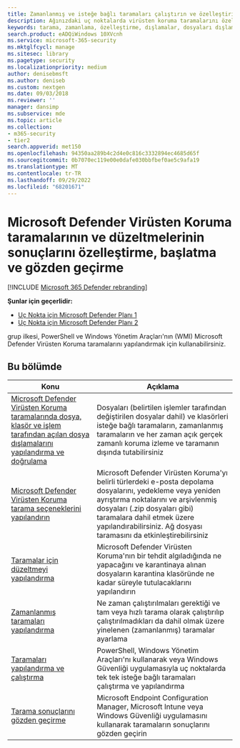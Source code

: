 ```yaml
---
title: Zamanlanmış ve isteğe bağlı taramaları çalıştırın ve özelleştirin
description: Ağınızdaki uç noktalarda virüsten koruma taramalarını özelleştirme ve Microsoft Defender başlatma
keywords: tarama, zamanlama, özelleştirme, dışlamalar, dosyaları dışlama, düzeltme, tarama sonuçları, karantina, tehdit kaldırma, hızlı tarama, tam tarama, Microsoft Defender Virüsten Koruma
search.product: eADQiWindows 10XVcnh
ms.service: microsoft-365-security
ms.mktglfcycl: manage
ms.sitesec: library
ms.pagetype: security
ms.localizationpriority: medium
author: denisebmsft
ms.author: deniseb
ms.custom: nextgen
ms.date: 09/03/2018
ms.reviewer: ''
manager: dansimp
ms.subservice: mde
ms.topic: article
ms.collection:
- m365-security
- tier2
search.appverid: met150
ms.openlocfilehash: 94350aa289b4c2d4e0c816c3332894ec4685d65f
ms.sourcegitcommit: 0b7070ec119e00e0dafe030bbfbef0ae5c9afa19
ms.translationtype: MT
ms.contentlocale: tr-TR
ms.lasthandoff: 09/29/2022
ms.locfileid: "68201671"
---
```

# <a name="customize-initiate-and-review-the-results-of-microsoft-defender-antivirus-scans-and-remediation"></a>Microsoft Defender Virüsten Koruma taramalarının ve düzeltmelerinin sonuçlarını özelleştirme, başlatma ve gözden geçirme

[!INCLUDE [Microsoft 365 Defender rebranding](../../includes/microsoft-defender.md)]


**Şunlar için geçerlidir:**

- [Uç Nokta için Microsoft Defender Planı 1](https://go.microsoft.com/fwlink/p/?linkid=2154037)
- [Uç Nokta için Microsoft Defender Planı 2](https://go.microsoft.com/fwlink/p/?linkid=2154037)

grup ilkesi, PowerShell ve Windows Yönetim Araçları'nın (WMI) Microsoft Defender Virüsten Koruma taramalarını yapılandırmak için kullanabilirsiniz. 

## <a name="in-this-section"></a>Bu bölümde

Konu | Açıklama
---|---
[Microsoft Defender Virüsten Koruma taramalarında dosya, klasör ve işlem tarafından açılan dosya dışlamalarını yapılandırma ve doğrulama](configure-exclusions-microsoft-defender-antivirus.md) | Dosyaları (belirtilen işlemler tarafından değiştirilen dosyalar dahil) ve klasörleri isteğe bağlı taramaların, zamanlanmış taramaların ve her zaman açık gerçek zamanlı koruma izleme ve taramanın dışında tutabilirsiniz
[Microsoft Defender Virüsten Koruma tarama seçeneklerini yapılandırın](configure-advanced-scan-types-microsoft-defender-antivirus.md) | Microsoft Defender Virüsten Koruma'yı belirli türlerdeki e-posta depolama dosyalarını, yedekleme veya yeniden ayrıştırma noktalarını ve arşivlenmiş dosyaları (.zip dosyaları gibi) taramalara dahil etmek üzere yapılandırabilirsiniz. Ağ dosyası taramasını da etkinleştirebilirsiniz
[Taramalar için düzeltmeyi yapılandırma](configure-remediation-microsoft-defender-antivirus.md) | Microsoft Defender Virüsten Koruma'nın bir tehdit algıladığında ne yapacağını ve karantinaya alınan dosyaların karantina klasöründe ne kadar süreyle tutulacaklarını yapılandırın
[Zamanlanmış taramaları yapılandırma](scheduled-catch-up-scans-microsoft-defender-antivirus.md) | Ne zaman çalıştırılmaları gerektiği ve tam veya hızlı tarama olarak çalıştırılıp çalıştırılmadıkları da dahil olmak üzere yinelenen (zamanlanmış) taramalar ayarlama
[Taramaları yapılandırma ve çalıştırma](run-scan-microsoft-defender-antivirus.md) | PowerShell, Windows Yönetim Araçları'nı kullanarak veya Windows Güvenliği uygulamasıyla uç noktalarda tek tek isteğe bağlı taramaları çalıştırma ve yapılandırma
[Tarama sonuçlarını gözden geçirme](review-scan-results-microsoft-defender-antivirus.md) | Microsoft Endpoint Configuration Manager, Microsoft Intune veya Windows Güvenliği uygulamasını kullanarak taramaların sonuçlarını gözden geçirin